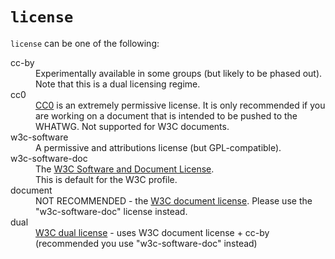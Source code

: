 # `license`

`license` can be one of the following:

<dl>
<dt>cc-by</dt>
<dd>Experimentally available in some groups (but likely to be phased out).</dd>
<dd>Note that this is a dual licensing regime.</dd>
<dt>cc0</dt>
<dd><a href="https://creativecommons.org/share-your-work/public-domain/cc0/">CC0</a> is an extremely permissive license. It is only recommended if you are working on a document that is intended to be pushed to the WHATWG. Not supported for W3C documents.</dd>
<dt>w3c-software</dt>
<dd>A permissive and attributions license (but GPL-compatible).</dd>
<dt>w3c-software-doc</dt>
<dd>The <a href="https://www.w3.org/Consortium/Legal/2015/copyright-software-and-document">W3C Software and Document License</a>.</dd>
<dd>This is default for the W3C profile.</dd>
<dt>document</dt> 
<dd>NOT RECOMMENDED - the <a href="https://www.w3.org/Consortium/Legal/2015/doc-license">W3C document license</a>. Please use the "w3c-software-doc" license instead.</dd>
<dt>dual</dt>
<dd><a href="https://www.w3.org/Consortium/Legal/2013/copyright-documents-dual.html">W3C dual license</a> - uses W3C document license + cc-by (recommended you use "w3c-software-doc" instead)</dd>
</dl>
